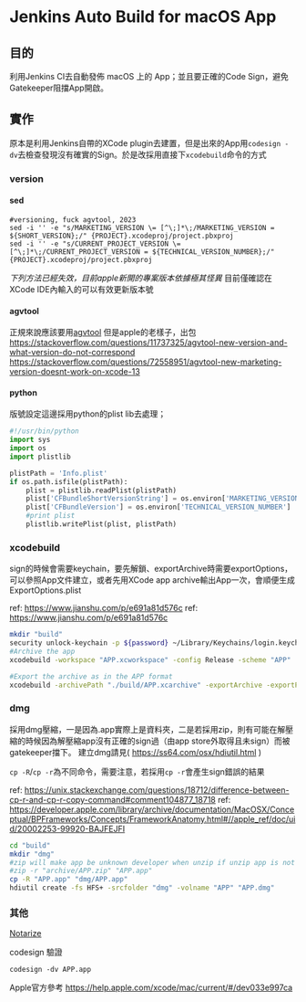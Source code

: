 # Jenkins Auto Build for macOS App

## 目的
利用Jenkins CI去自動發佈 macOS 上的 App；並且要正確的Code Sign，避免Gatekeeper阻擋App開啟。

## 實作
原本是利用Jenkins自帶的XCode plugin去建置，但是出來的App用`codesign -dv`去檢查發現沒有確實的Sign。於是改採用直接下`xcodebuild`命令的方式

### version
#### sed
```
#versioning, fuck agvtool, 2023
sed -i '' -e "s/MARKETING_VERSION \= [^\;]*\;/MARKETING_VERSION = ${SHORT_VERSION};/" {PROJECT}.xcodeproj/project.pbxproj
sed -i '' -e "s/CURRENT_PROJECT_VERSION \= [^\;]*\;/CURRENT_PROJECT_VERSION = ${TECHNICAL_VERSION_NUMBER};/" {PROJECT}.xcodeproj/project.pbxproj
```
*下列方法已經失效，目前apple新開的專案版本依據極其怪異*
目前僅確認在XCode IDE內輸入的可以有效更新版本號
#### agvtool
正規來說應該要用[agvtool](https://developer.apple.com/library/archive/qa/qa1827/_index.html)
但是apple的老樣子，出包
https://stackoverflow.com/questions/11737325/agvtool-new-version-and-what-version-do-not-correspond
https://stackoverflow.com/questions/72558951/agvtool-new-marketing-version-doesnt-work-on-xcode-13
#### python
版號設定這邊採用python的plist lib去處理；

```python
#!/usr/bin/python
import sys
import os
import plistlib

plistPath = 'Info.plist'
if os.path.isfile(plistPath):
	plist = plistlib.readPlist(plistPath)
	plist['CFBundleShortVersionString'] = os.environ['MARKETING_VERSION_NUMBER']
	plist['CFBundleVersion'] = os.environ['TECHNICAL_VERSION_NUMBER']
	#print plist
	plistlib.writePlist(plist, plistPath)
```

### xcodebuild
sign的時候會需要keychain，要先解鎖、exportArchive時需要exportOptions，可以參照App文件建立，或者先用XCode app archive輸出App一次，會順便生成ExportOptions.plist

ref: https://www.jianshu.com/p/e691a81d576c
ref: https://www.jianshu.com/p/e691a81d576c

```bash
mkdir "build"
security unlock-keychain -p ${password} ~/Library/Keychains/login.keychain
#Archive the app
xcodebuild -workspace "APP.xcworkspace" -config Release -scheme "APP"  -allowProvisioningUpdates -allowProvisioningDeviceRegistration -archivePath "./build/APP.xcarchive" archive

#Export the archive as in the APP format
xcodebuild -archivePath "./build/APP.xcarchive" -exportArchive -exportPath "build" -exportOptionsPlist "ExportOptions.plist"
```

### dmg
採用dmg壓縮，一是因為.app實際上是資料夾，二是若採用zip，則有可能在解壓縮的時候因為解壓縮app沒有正確的sign過（由app store外取得且未sign）而被gatekeeper擋下。
建立dmg請見( https://ss64.com/osx/hdiutil.html )

`cp -R`/`cp -r`為不同命令，需要注意，若採用`cp -r`會產生sign錯誤的結果

ref: https://unix.stackexchange.com/questions/18712/difference-between-cp-r-and-cp-r-copy-command#comment104877_18718
ref: https://developer.apple.com/library/archive/documentation/MacOSX/Conceptual/BPFrameworks/Concepts/FrameworkAnatomy.html#//apple_ref/doc/uid/20002253-99920-BAJFEJFI
```bash
cd "build"
mkdir "dmg"
#zip will make app be unknown developer when unzip if unzip app is not signed
#zip -r "archive/APP.zip" "APP.app"
cp -R "APP.app" "dmg/APP.app"
hdiutil create -fs HFS+ -srcfolder "dmg" -volname "APP" "APP.dmg"
```

### 其他

[Notarize](2023MacOSAppDistributionInDMG.md)

codesign 驗證
```
codesign -dv APP.app
```

Apple官方參考
https://help.apple.com/xcode/mac/current/#/dev033e997ca
